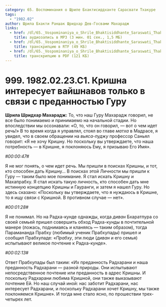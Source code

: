 ```yaml
---
category: 65. Воспоминания о Шриле Бхактисиддханте Сарасвати Тхакуре
tags:
  - "1982.02"
author: Шрила Бхакти Ракшак Шридхар Дев-Госвами Махарадж
links:
  - href: /dl/65._Vospominaniya_o_Shrile_Bhaktisiddhante_Saraswati_Thakure/999_1982.02.23.C1_SridharMj_Krishna_interesuet_vajshnavov_tolko_v_svjazi_s_predannostju_Guru.mp3
    title: аудиозапись в MP3 (3 мин. 01 сек., 1,5 МБ)
  - href: /dl/65._Vospominaniya_o_Shrile_Bhaktisiddhante_Saraswati_Thakure/999_1982.02.23.C1_SridharMj_Krishna_interesuet_vajshnavov_tolko_v_svjazi_s_predannostju_Guru.rtf
    title: транскрипцию в RTF (49 КБ)
  - href: /dl/65._Vospominaniya_o_Shrile_Bhaktisiddhante_Saraswati_Thakure/999_1982.02.23.C1_SridharMj_Krishna_interesuet_vajshnavov_tolko_v_svjazi_s_predannostju_Guru.pdf
    title: транскрипцию в PDF (121 КБ)
---
```


# 999. 1982.02.23.C1. Кришна интересует вайшнавов только в связи с преданностью Гуру

**Шрила Шридхар Махарадж:** То, что наш Гуру Махарадж говорил, не все было понимаемо и принимаемо на начальной стадии. Но впоследствии мы осознавали: «О, то, что он говорил, — вот о чем идет речь!» В то время когда я управлял, стоял во главе *матха* в Мадрасе, я увидел, что в своем обращении на *вьяса-пуджу* профессор Саньял говорит: «Я не хочу Кришну. Но поскольку вы утверждаете, что наша потребность — в Кришне, я поклоняюсь Ему, я призываю Его Имя».

*#00:00:47#*

Я не мог понять, о чем идет речь. Мы пришли в поисках Кришны, и тот, кто способен дать Кришну… В поисках этой Личности мы пришли к Гуру — таким было мое понимание. Я стал искать Кришну и Махапрабху. Я стал искать такую личность, кто способен дать мне истинную концепцию Кришны и Гауранги, и затем я нашел Гуру. Но здесь сказано: «Поскольку вы утверждаете, что я нуждаюсь в Кришне, то я ищу связи с Кришной. В противном случае — нет».

*#00:01:28#*

Я не понимал. Но на Радха-кунде однажды, когда *диван* Бхаратпура со своей семьей пришел совершить обход Радха-кунды в почтительной манере (ложась, поднимаясь и кланяясь — таким образом), тогда Парамананда Прабху (любимый ученик Прабхупады) пришел и сообщил Прабхупаде: «*Прабху*, эти люди (*диван* и его семья) испытывают великое почтение к Радха-кунде».

*#00:02:13#*

Ответ Прабхупады был таким: «Их преданность Радхарани и наша преданность Радхарани — разной природы. Они испытывают непосредственное почтение или преданность в адрес Кришны. И поскольку Радхарани любима Кришной, они также выказывают почтение Ей. Но наш случай иной: нас заботит Радхарани, нас интересует Радхарани, и поскольку Радхарани хочет Кришну, мы также поклоняемся Кришне». И тогда мне стало ясно, по прошествии трех-четырех лет.

